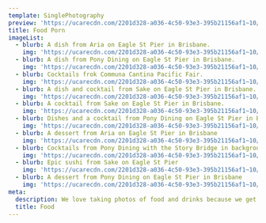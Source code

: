```yaml
---
template: SinglePhotography
preview: 'https://ucarecdn.com/2201d328-a036-4c50-93e3-395b21156af1~10/nth/6/'
title: Food Porn
imageList:
  - blurb: A dish from Aria on Eagle St Pier in Brisbane.
    img: 'https://ucarecdn.com/2201d328-a036-4c50-93e3-395b21156af1~10/nth/0/'
  - blurb: A dish from Pony Dining on Eagle St Pier in Brisbane.
    img: 'https://ucarecdn.com/2201d328-a036-4c50-93e3-395b21156af1~10/nth/1/'
  - blurb: Cocktails frok Communa Cantina Pacific Fair.
    img: 'https://ucarecdn.com/2201d328-a036-4c50-93e3-395b21156af1~10/nth/2/'
  - blurb: A dish and cocktail from Sake on Eagle St Pier in Brisbane.
    img: 'https://ucarecdn.com/2201d328-a036-4c50-93e3-395b21156af1~10/nth/3/'
  - blurb: A cocktail from Sake on Eagle St Pier in Brisbane.
    img: 'https://ucarecdn.com/2201d328-a036-4c50-93e3-395b21156af1~10/nth/4/'
  - blurb: Dishes and a cocktail from Pony Dining on Eagle St Pier in Brisbane.
    img: 'https://ucarecdn.com/2201d328-a036-4c50-93e3-395b21156af1~10/nth/5/'
  - blurb: A dessert from Aria on Eagle St Pier in Brisbane
    img: 'https://ucarecdn.com/2201d328-a036-4c50-93e3-395b21156af1~10/nth/6/'
  - blurb: Cocktails from Pony Dining with the Story Bridge in background.
    img: 'https://ucarecdn.com/2201d328-a036-4c50-93e3-395b21156af1~10/nth/7/'
  - blurb: Epic sushi from Sake on Eagle St Pier
    img: 'https://ucarecdn.com/2201d328-a036-4c50-93e3-395b21156af1~10/nth/8/'
  - blurb: A dessert from Pony Dining on Eagle St Pier in Brisbane
    img: 'https://ucarecdn.com/2201d328-a036-4c50-93e3-395b21156af1~10/nth/9/'
meta:
  description: We love taking photos of food and drinks because we get to taste it all!
  title: Food
---
```


